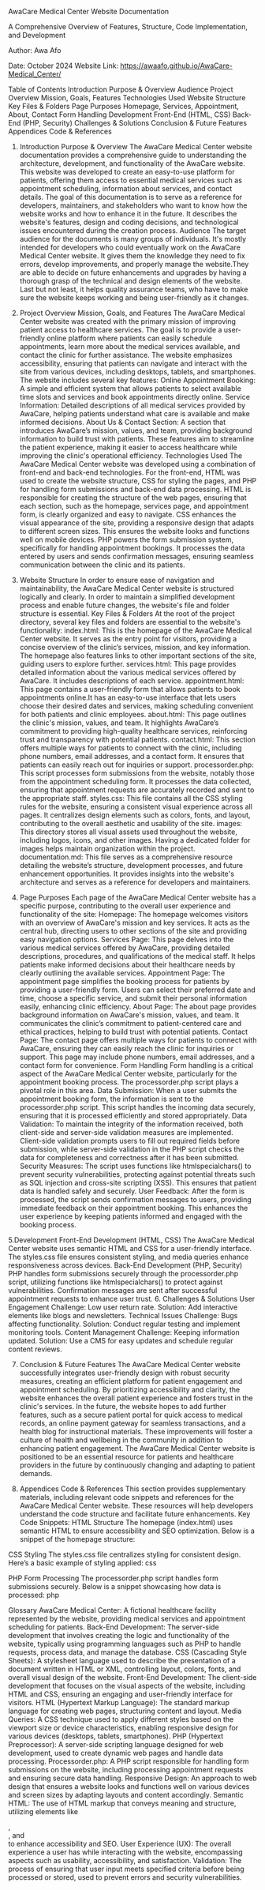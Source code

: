 AwaCare Medical Center Website Documentation

A Comprehensive Overview of Features, Structure, Code Implementation, and Development

Author: Awa Afo

Date: October 2024
Website Link: https://awaafo.github.io/AwaCare-Medical_Center/


Table of Contents
Introduction
Purpose & Overview
Audience
Project Overview
Mission, Goals, Features
Technologies Used
Website Structure
Key Files & Folders
Page Purposes
Homepage, Services, Appointment, About, Contact
Form Handling
Development
Front-End (HTML, CSS)
Back-End (PHP, Security)
Challenges & Solutions
Conclusion & Future Features
Appendices
Code & References






1. Introduction
Purpose & Overview
The AwaCare Medical Center website documentation provides a comprehensive guide to understanding the architecture, development, and functionality of the AwaCare website. This website was developed to create an easy-to-use platform for patients, offering them access to essential medical services such as appointment scheduling, information about services, and contact details.
The goal of this documentation is to serve as a reference for developers, maintainers, and stakeholders who want to know how the website works and how to enhance it in the future. It describes the website's features, design and coding decisions, and technological issues encountered during the creation process.
Audience
The target audience for the documents is many groups of individuals. It's mostly intended for developers who could eventually work on the AwaCare Medical Center website. It gives them the knowledge they need to fix errors, develop improvements, and properly manage the website.They are able to decide on future enhancements and upgrades by having a thorough grasp of the technical and design elements of the website. Last but not least, it helps quality assurance teams, who have to make sure the website keeps working and being user-friendly as it changes.

2. Project Overview
Mission, Goals, and Features
The AwaCare Medical Center website was created with the primary mission of improving patient access to healthcare services. The goal is to provide a user-friendly online platform where patients can easily schedule appointments, learn more about the medical services available, and contact the clinic for further assistance. The website emphasizes accessibility, ensuring that patients can navigate and interact with the site from various devices, including desktops, tablets, and smartphones.
The website includes several key features:
Online Appointment Booking: A simple and efficient system that allows patients to select available time slots and services and book appointments directly online.
Service Information: Detailed descriptions of all medical services provided by AwaCare, helping patients understand what care is available and make informed decisions.
About Us & Contact Section: A section that introduces AwaCare’s mission, values, and team, providing background information to build trust with patients.
These features aim to streamline the patient experience, making it easier to access healthcare while improving the clinic's operational efficiency.
Technologies Used
The AwaCare Medical Center website was developed using a combination of front-end and back-end technologies. For the front-end, HTML was used to create the website structure, CSS for styling the pages, and PHP for handling form submissions and back-end data processing.
HTML is responsible for creating the structure of the web pages, ensuring that each section, such as the homepage, services page, and appointment form, is clearly organized and easy to navigate.
CSS enhances the visual appearance of the site, providing a responsive design that adapts to different screen sizes. This ensures the website looks and functions well on mobile devices.
PHP powers the form submission system, specifically for handling appointment bookings. It processes the data entered by users and sends confirmation messages, ensuring seamless communication between the clinic and its patients.
3. Website Structure
In order to ensure ease of navigation and maintainability, the AwaCare Medical Center website is structured logically and clearly. In order to maintain a simplified development process and enable future changes, the website's file and folder structure is essential.
Key Files & Folders
At the root of the project directory, several key files and folders are essential to the website's functionality:
index.html: This is the homepage of the AwaCare Medical Center website. It serves as the entry point for visitors, providing a concise overview of the clinic’s services, mission, and key information. The homepage also features links to other important sections of the site, guiding users to explore further.
services.html: This page provides detailed information about the various medical services offered by AwaCare. It includes descriptions of each service.
appointment.html: This page contains a user-friendly form that allows patients to book appointments online.It has an easy-to-use interface that lets users choose their desired dates and services, making scheduling convenient for both patients and clinic employees.
about.html: This page outlines the clinic's mission, values, and team. It highlights AwaCare’s commitment to providing high-quality healthcare services, reinforcing trust and transparency with potential patients.
contact.html: This section offers multiple ways for patients to connect with the clinic, including phone numbers, email addresses, and a contact form. It ensures that patients can easily reach out for inquiries or support.
processorder.php: This script processes form submissions from the website, notably those from the appointment scheduling form. It processes the data collected, ensuring that appointment requests are accurately recorded and sent to the appropriate staff.
styles.css: This file contains all the CSS styling rules for the website, ensuring a consistent visual experience across all pages. It centralizes design elements such as colors, fonts, and layout, contributing to the overall aesthetic and usability of the site.
images: This directory stores all visual assets used throughout the website, including logos, icons, and other images. Having a dedicated folder for images helps maintain organization within the project.
documentation.md: This file serves as a comprehensive resource detailing the website’s structure, development processes, and future enhancement opportunities. It provides insights into the website's architecture and serves as a reference for developers and maintainers.
4. Page Purposes
Each page of the AwaCare Medical Center website has a specific purpose, contributing to the overall user experience and functionality of the site:
Homepage: The homepage welcomes visitors with an overview of AwaCare's mission and key services. It acts as the central hub, directing users to other sections of the site and providing easy navigation options.
Services Page: This page delves into the various medical services offered by AwaCare, providing detailed descriptions, procedures, and qualifications of the medical staff. It helps patients make informed decisions about their healthcare needs by clearly outlining the available services.
Appointment Page: The appointment page simplifies the booking process for patients by providing a user-friendly form. Users can select their preferred date and time, choose a specific service, and submit their personal information easily, enhancing clinic efficiency.
About Page: The about page provides background information on AwaCare's mission, values, and team. It communicates the clinic’s commitment to patient-centered care and ethical practices, helping to build trust with potential patients.
Contact Page: The contact page offers multiple ways for patients to connect with AwaCare, ensuring they can easily reach the clinic for inquiries or support. This page may include phone numbers, email addresses, and a contact form for convenience.
Form Handling
Form handling is a critical aspect of the AwaCare Medical Center website, particularly for the appointment booking process. The processorder.php script plays a pivotal role in this area.
Data Submission: When a user submits the appointment booking form, the information is sent to the processorder.php script. This script handles the incoming data securely, ensuring that it is processed efficiently and stored appropriately.
Data Validation: To maintain the integrity of the information received, both client-side and server-side validation measures are implemented. Client-side validation prompts users to fill out required fields before submission, while server-side validation in the PHP script checks the data for completeness and correctness after it has been submitted.
Security Measures: The script uses functions like htmlspecialchars() to prevent security vulnerabilities, protecting against potential threats such as SQL injection and cross-site scripting (XSS). This ensures that patient data is handled safely and securely.
User Feedback: After the form is processed, the script sends confirmation messages to users, providing immediate feedback on their appointment booking. This enhances the user experience by keeping patients informed and engaged with the booking process.

5.Development 
Front-End Development (HTML, CSS)
The AwaCare Medical Center website uses semantic HTML and CSS for a user-friendly interface. The styles.css file ensures consistent styling, and media queries enhance responsiveness across devices.
Back-End Development (PHP, Security)
PHP handles form submissions securely through the processorder.php script, utilizing functions like htmlspecialchars() to protect against vulnerabilities. Confirmation messages are sent after successful appointment requests to enhance user trust.
6. Challenges & Solutions
User Engagement
Challenge: Low user return rate.
Solution: Add interactive elements like blogs and newsletters.
Technical Issues
Challenge: Bugs affecting functionality.
Solution: Conduct regular testing and implement monitoring tools.
 Content Management
Challenge: Keeping information updated.
Solution: Use a CMS for easy updates and schedule regular content reviews.


7. Conclusion & Future Features
The AwaCare Medical Center website successfully integrates user-friendly design with robust security measures, creating an efficient platform for patient engagement and appointment scheduling. By prioritizing accessibility and clarity, the website enhances the overall patient experience and fosters trust in the clinic's services. In the future, the website hopes to add further features, such as a secure patient portal for quick access to medical records, an online payment gateway for seamless transactions, and a health blog for instructional materials. These improvements will foster a culture of health and wellbeing in the community in addition to enhancing patient engagement. The AwaCare Medical Center website is positioned to be an essential resource for patients and healthcare providers in the future by continuously changing and adapting to patient demands.




8. Appendices
Code & References
This section provides supplementary materials, including relevant code snippets and references for the AwaCare Medical Center website. These resources will help developers understand the code structure and facilitate future enhancements.
Key Code Snippets:
HTML Structure
The homepage (index.html) uses semantic HTML to ensure accessibility and SEO optimization. Below is a snippet of the homepage structure:


CSS Styling
The styles.css file centralizes styling for consistent design. Here’s a basic example of styling applied:
css



PHP Form Processing
The processorder.php script handles form submissions securely. Below is a snippet showcasing how data is processed:
php























Glossary
AwaCare Medical Center: A fictional healthcare facility represented by the website, providing medical services and appointment scheduling for patients.
Back-End Development: The server-side development that involves creating the logic and functionality of the website, typically using programming languages such as PHP to handle requests, process data, and manage the database.
CSS (Cascading Style Sheets): A stylesheet language used to describe the presentation of a document written in HTML or XML, controlling layout, colors, fonts, and overall visual design of the website.
Front-End Development: The client-side development that focuses on the visual aspects of the website, including HTML and CSS, ensuring an engaging and user-friendly interface for visitors.
HTML (Hypertext Markup Language): The standard markup language for creating web pages, structuring content and layout.
Media Queries: A CSS technique used to apply different styles based on the viewport size or device characteristics, enabling responsive design for various devices (desktops, tablets, smartphones).
PHP (Hypertext Preprocessor): A server-side scripting language designed for web development, used to create dynamic web pages and handle data processing.
Processorder.php: A PHP script responsible for handling form submissions on the website, including processing appointment requests and ensuring secure data handling.
Responsive Design: An approach to web design that ensures a website looks and functions well on various devices and screen sizes by adapting layouts and content accordingly.
Semantic HTML: The use of HTML markup that conveys meaning and structure, utilizing elements like <article>, <aside>, and <nav> to enhance accessibility and SEO.
User Experience (UX): The overall experience a user has while interacting with the website, encompassing aspects such as usability, accessibility, and satisfaction.
Validation: The process of ensuring that user input meets specified criteria before being processed or stored, used to prevent errors and security vulnerabilities.

